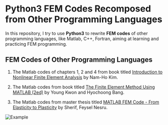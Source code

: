 # Python3 FEM Codes Recomposed from Other Programming Languages

In this repository, I try to use **Python3** to rewrite **FEM codes** of other programming languages, like Matlab, C++, Fortran, aiming at learning and practicing FEM programming.

## FEM Codes of Other Programming Languages

1. The Matlab codes of chapters 1, 2 and 4 from book titled [Introduction to Nonlinear Finite Element Analysis](https://link.springer.com/book/10.1007/978-1-4419-1746-1#about) by Nam-Ho Kim.

2. The Matlab codes from book titled [The Finite Element Method Using MATLAB (2ed)](https://www.mathworks.com/academia/books/the-finite-element-method-using-matlab-kwon.html?s_tid=books-seo-redirect) by Young Kwon and Hyochoong Bang.

3. The Matlab codes from  master thesis titled [MATLAB FEM Code - From Elasticity to Plasticity](http://pdfs.semanticscholar.org/b187/ce0bbf1efdd4bcf314de76644765efe5d092.pdf) by Sherif, Feysel Nesru.

![Example](D:\Refs\Git_repositories\Python3_FEM_Codes_Recomposed_from_Other_Programming_Languages/Figure_6.png)
